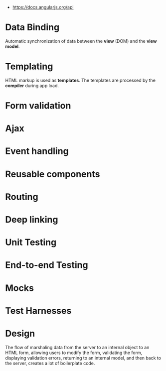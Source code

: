 - https://docs.angularjs.org/api

# Data Binding
Automatic synchronization of data between the **view** (DOM) and the **view model**.

# Templating
HTML markup is used as **templates**. The templates are processed by the **compiler** during app load.

# Form validation

# Ajax

# Event handling

# Reusable components

# Routing

# Deep linking

# Unit Testing

# End-to-end Testing

# Mocks

# Test Harnesses

# Design
The flow of marshaling data from the server to an internal object to an HTML form, allowing users to modify the form, validating the form, displaying validation errors, returning to an internal model, and then back to the server, creates a lot of boilerplate code.
